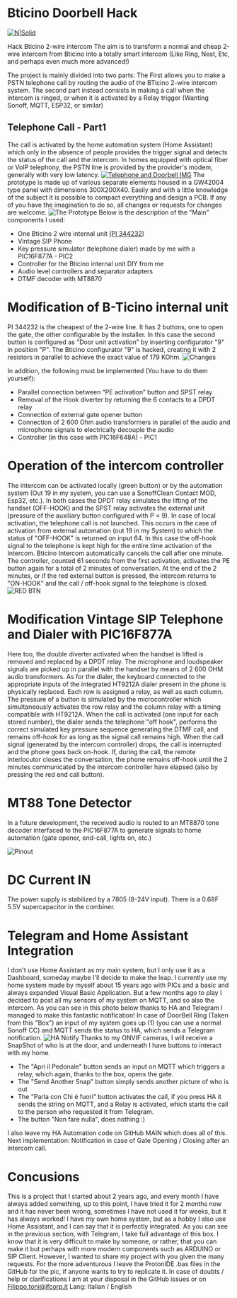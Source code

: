 # Bticino Doorbell Hack
[![N|Solid](https://i.ibb.co/kDcyNtD/Powered-By.png)](ifcorp.it)

Hack Bticino 2-wire intercom
The aim is to transform a normal and cheap 2-wire intercom from Bticino into a totally smart intercom (Like Ring, Nest, Etc, and perhaps even much more advanced!)

The project is mainly divided into two parts:
The First allows you to make a PSTN telephone call by routing the audio of the BTicino 2-wire intercom system.
The second part instead consists in making a call when the intercom is ringed, or when it is activated by a Relay trigger (Wanting Sonoff, MQTT, ESP32, or similar)

## Telephone Call - Part1
The call is activated by the home automation system (Home Assistant) which only in the absence of people provides the trigger signal and detects the status of the call and the intercom. 
In homes equipped with optical fiber or VoIP telephony, the PSTN line is provided by the provider's modem, generally with very low latency.
[![Telephone and Doorbell IMG](https://i.ibb.co/br6zmGs/IMG-Cit-F-e-Phone.png)](https://amzn.to/33UsbeN)
The prototype is made up of various separate elements housed in a GW42004 type panel with dimensions 300X200X40.
Easily and with a little knowledge of the subject it is possible to compact everything and design a PCB.
If any of you have the imagination to do so, all changes or requests for changes are welcome.
![The Prototype](https://i.ibb.co/wyqVSGx/Cit-F-Photo.png)
Below is the description of the "Main" components I used: 
- One Bticino 2 wire internal unit [(PI 344232)](https://amzn.to/3ABGFMD)
- Vintage SIP Phone
- Key pressure simulator (telephone dialer) made by me with a PIC16F877A - PIC2
- Controller for the Bticino internal unit DIY from me
- Audio level controllers and separator adapters
- DTMF decoder with MT8870

# Modification of B-Ticino internal unit 
PI 344232 is the cheapest of the 2-wire line. It has 2 buttons, one to open the gate, the other configurable by the installer. 
In this case the second button is configured as "Door unit activation" by inserting configurator "9" in position "P". 
The Bticino configurator "9" is hacked, creating it with 2 resistors in parallel to achieve the exact value of 179 KOhm.
![Changes](https://i.ibb.co/Ntb8dkg/Mod-Posto-Interno-Cit.png)

In addition, the following must be implemented (You have to do them yourself): 
- Parallel connection between “PE activation” button and SPST relay
- Removal of the Hook diverter by returning the 6 contacts to a DPDT relay
- Connection of external gate opener button
- Connection of 2 600 Ohm audio transformers in parallel of the audio and microphone signals to electrically decouple the audio
- Controller (in this case with PIC16F648A) - PIC1

# Operation of the intercom controller
The intercom can be activated locally (green button) or by the automation system (Out 19 in my system, you can use a SonoffClean Contact MOD, Esp32, etc.). 
In both cases the DPDT relay simulates the lifting of the handset (OFF-HOOK) and the SPST relay activates the external unit (pressure of the auxiliary button configured with P = 9).
In case of local activation, the telephone call is not launched. This occurs in the case of activation from external automation (out 19 in my System) to which the status of "OFF-HOOK" is returned on input 64.
In this case the off-hook signal to the telephone is kept high for the entire time activation of the Intercom.
Bticino Intercom automatically cancels the call after one minute. The controller, counted 61 seconds from the first activation, activates the PE button again for a total of 2 minutes of conversation.
At the end of the 2 minutes, or if the red external button is pressed, the intercom returns to "ON-HOOK" and the call / off-hook signal to the telephone is closed. 
![RED BTN](https://i.ibb.co/VpwZqc8/BTNS.png)
# Modification Vintage SIP Telephone and Dialer with PIC16F877A
Here too, the double diverter activated when the handset is lifted is removed and replaced by a DPDT relay. The microphone and loudspeaker signals are picked up in parallel with the handset by means of 2 600 OHM audio transformers.
As for the dialer, the keyboard connected to the appropriate inputs of the integrated HT9212A dialer present in the phone is physically replaced. Each row is assigned a relay, as well as each column. 
The pressure of a button is simulated by the microcontroller which simultaneously activates the row relay and the column relay with a timing compatible with HT9212A.
When the call is activated (one input for each stored number), the dialer sends the telephone "off hook", performs the correct simulated key pressure sequence generating the DTMF call, and remains off-hook for as long as the signal call remains high.
When the call signal (generated by the intercom controller) drops, the call is interrupted and the phone goes back on-hook. 
If, during the call, the remote interlocutor closes the conversation, the phone remains off-hook until the 2 minutes communicated by the intercom controller have elapsed (also by pressing the red end call button).

# MT88 Tone Detector 
In a future development, the received audio is routed to an MT8870 tone decoder interfaced to the PIC16F877A to generate signals to home automation (gate opener, end-call, lights on, etc.)

![Pinout](https://i.ibb.co/hL3Sf8M/MT88-little.png)
# DC Current IN 
The power supply is stabilized by a 7805 (8-24V input). There is a 0.68F 5.5V supercapacitor in the combiner.

# Telegram and Home Assistant Integration
I don't use Home Assistant as my main system, but I only use it as a Dashboard, someday maybe I'll decide to make the leap.
I currently use my home system made by myself about 15 years ago with PICs and a basic and always expanded Visual Basic Application.
But a few months ago to play I decided to post all my sensors of my system on MQTT, and so also the intercom.
As you can see in this photo below thanks to HA and Telegram I managed to make this fantastic notification!
In case of DoorBell Ring (Taken from this "Box") an input of my system goes up (1) (you can use a normal Sonoff CC) and MQTT sends the status to HA, which sends a Telegram notification.
![HA Notify ](https://i.ibb.co/ZxP4HDG/Notify-Blur-Little.png)
Thanks to my ONVIF cameras, I will receive a SnapShot of who is at the door, and underneath I have buttons to interact with my home.

- The "Apri il Pedonale" button sends an input on MQTT which triggers a relay, which again, thanks to the box, opens the gate.
- The "Send Another Snap" button simply sends another picture of who is out
- The "Parla con Chi é fuori" button activates the call, if you press HA it sends the string on MQTT, and a Relay is activated, which starts the call to the person who requested it from Telegram.
- The button "Non fare nulla", does nothing :)

I also leave my HA Automation code on GitHub MAIN which does all of this.
Next implementation: Notification in case of Gate Opening / Closing after an intercom call.

# Concusions
This is a project that I started about 2 years ago, and every month I have always added something, up to this point, I have tried it for 2 months now and it has never been wrong, sometimes I have not used it for weeks, but it has always worked!
I have my own home system, but as a hobby I also use Home Assistant, and I can say that it is perfectly integrated.
As you can see in the previous section, with Telegram, I take full advantage of this box.
I know that it is very difficult to make by someone, or rather, that you can make it but perhaps with more modern components such as ARDUINO or SIP Client.
However, I wanted to share my project with you given the many requests.
For the more adventurous I leave the ProtonIDE .bas files in the GitHub for the pic, if anyone wants to try to replicate it.
In case of doubts / help or clarifications I am at your disposal in the GitHub issues or on Filippo.toni@ifcorp.it
Lang: Italian / English
